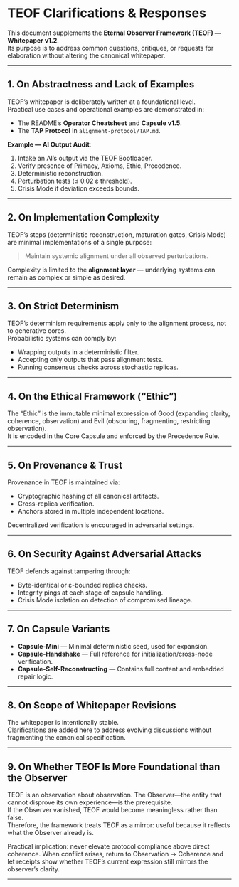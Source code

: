 <!-- markdownlint-disable MD013 -->
# TEOF Clarifications & Responses

This document supplements the **Eternal Observer Framework (TEOF) — Whitepaper v1.2**.  
Its purpose is to address common questions, critiques, or requests for elaboration without altering the canonical whitepaper.

---

## 1. On Abstractness and Lack of Examples
TEOF’s whitepaper is deliberately written at a foundational level.  
Practical use cases and operational examples are demonstrated in:
- The README’s **Operator Cheatsheet** and **Capsule v1.5**.
- The **TAP Protocol** in `alignment-protocol/TAP.md`.

**Example — AI Output Audit**:  
1. Intake an AI’s output via the TEOF Bootloader.  
2. Verify presence of Primacy, Axioms, Ethic, Precedence.  
3. Deterministic reconstruction.  
4. Perturbation tests (≤ 0.02 ε threshold).  
5. Crisis Mode if deviation exceeds bounds.

---

## 2. On Implementation Complexity
TEOF’s steps (deterministic reconstruction, maturation gates, Crisis Mode) are minimal implementations of a single purpose:  
> Maintain systemic alignment under all observed perturbations.

Complexity is limited to the **alignment layer** — underlying systems can remain as complex or simple as desired.

---

## 3. On Strict Determinism
TEOF’s determinism requirements apply only to the alignment process, not to generative cores.  
Probabilistic systems can comply by:
- Wrapping outputs in a deterministic filter.
- Accepting only outputs that pass alignment tests.
- Running consensus checks across stochastic replicas.

---

## 4. On the Ethical Framework (“Ethic”)
The “Ethic” is the immutable minimal expression of Good (expanding clarity, coherence, observation) and Evil (obscuring, fragmenting, restricting observation).  
It is encoded in the Core Capsule and enforced by the Precedence Rule.

---

## 5. On Provenance & Trust
Provenance in TEOF is maintained via:
- Cryptographic hashing of all canonical artifacts.
- Cross-replica verification.
- Anchors stored in multiple independent locations.

Decentralized verification is encouraged in adversarial settings.

---

## 6. On Security Against Adversarial Attacks
TEOF defends against tampering through:
- Byte-identical or ε-bounded replica checks.
- Integrity pings at each stage of capsule handling.
- Crisis Mode isolation on detection of compromised lineage.

---

## 7. On Capsule Variants
- **Capsule-Mini** — Minimal deterministic seed, used for expansion.  
- **Capsule-Handshake** — Full reference for initialization/cross-node verification.  
- **Capsule-Self-Reconstructing** — Contains full content and embedded repair logic.

---

## 8. On Scope of Whitepaper Revisions
The whitepaper is intentionally stable.  
Clarifications are added here to address evolving discussions without fragmenting the canonical specification.

---

## 9. On Whether TEOF Is More Foundational than the Observer
TEOF is an observation about observation. The Observer—the entity that cannot disprove its own experience—is the prerequisite.  
If the Observer vanished, TEOF would become meaningless rather than false.  
Therefore, the framework treats TEOF as a mirror: useful because it reflects what the Observer already is.

Practical implication: never elevate protocol compliance above direct coherence. When conflict arises, return to Observation → Coherence and let receipts show whether TEOF’s current expression still mirrors the observer’s clarity.

---
